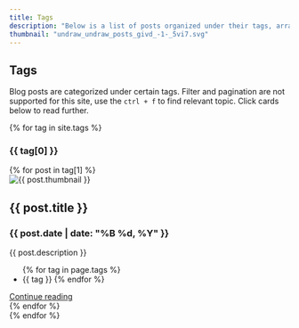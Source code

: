 ```yaml
---
title: Tags
description: "Below is a list of posts organized under their tags, arranged from the most recent to the oldest. Pagination does not work here due to Jekyll limitations."
thumbnail: "undraw_undraw_posts_givd_-1-_5vi7.svg"
---
```


## Tags

Blog posts are categorized under certain tags. Filter and pagination are not supported for this site, use the `ctrl + f` to find relevant topic. Click cards below to read further.

{% for tag in site.tags %}
  <div class="py-5">
    <h3 class="pb-2 border-bottom">{{ tag[0] }}</h3>
    <div class="row row-cols-1 row-cols-md-3 g-4 py-5">
      {% for post in tag[1] %}
      <div class="col">
        <div class="card h-100">
          <div class="p-4">
            <img class="card-img-top" src="{{ site.baseurl }}/assets/svgs/{{ post.thumbnail }}" alt="{{ post.thumbnail }}" style="aspect-ratio: 143 / 90;">
          </div>
          <div class="card-body border-top">
            <h2 class="h5 card-title">{{ post.title }}</h2>
            <h3 class="h6 card-subtitle mb-2 text-body-secondary">{{ post.date | date: "%B %d, %Y" }}</h3>
            <p class="card-text text-truncate" style="max-width: 100%;">{{ post.description }}</p>
          </div>
          <ul class="list-group list-group-flush">
            {% for tag in page.tags %}
              <li class="list-group-item">{{ tag }}</a>
            {% endfor %}
          </ul>
          <div class="card-body">
            <a href="{{ site.baseurl }}{{ post.url }}" class="card-link stretched-link">Continue reading</a>
          </div>
        </div>
      </div>
      {% endfor %}
    </div>
  </div>
{% endfor %}